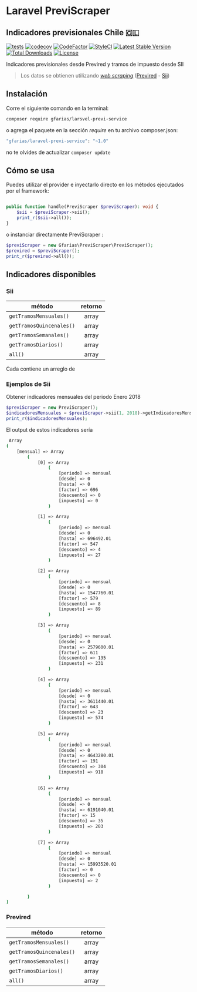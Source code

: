 # Laravel PreviScraper 
## Indicadores previsionales Chile 🇨🇱

[![tests](https://github.com/GuillermoFarias/laravel-previ-scraper/actions/workflows/tests.yml/badge.svg?branch=master)](https://github.com/GuillermoFarias/laravel-previ-scraper/actions/workflows/tests.yml)
[![codecov](https://codecov.io/gh/GuillermoFarias/laravel-previ-scraper/branch/master/graph/badge.svg?token=HVGSSZKQOC)](https://codecov.io/gh/GuillermoFarias/laravel-previ-scraper)
[![CodeFactor](https://www.codefactor.io/repository/github/guillermofarias/laravel-previ-scraper/badge)](https://www.codefactor.io/repository/github/guillermofarias/laravel-previ-scraper)
[![StyleCI](https://github.styleci.io/repos/361124148/shield?branch=master)](https://github.styleci.io/repos/361124148?branch=master)
[![Latest Stable Version](https://poser.pugx.org/gfarias/laravel-previ-scraper/v)](//packagist.org/packages/gfarias/laravel-previ-scraper) 
[![Total Downloads](https://poser.pugx.org/gfarias/laravel-previ-scraper/downloads)](//packagist.org/packages/gfarias/laravel-previ-scraper) 
[![License](https://poser.pugx.org/gfarias/laravel-previ-scraper/license)](//packagist.org/packages/gfarias/laravel-previ-scraper)

Indicadores previsionales desde Previred y tramos de impuesto desde SII

> Los datos se obtienen utilizando *[web scraping](https://es.wikipedia.org/wiki/Web_scraping#:~:text=Web%20scraping%20o%20raspado%20web,un%20navegador%20en%20una%20aplicaci%C3%B3n.)* ([Previred](https://www.previred.com/web/previred/indicadores-previsionales) - [Sii](https://www.sii.cl/valores_y_fechas/impuesto_2da_categoria/impuesto2021.htm))

## Instalación

Corre el siguiente comando en la terminal:

```bash
composer require gfarias/larsvel-previ-service
```

o agrega el paquete en la sección *require* en tu archivo composer.json:

```bash
"gfarias/laravel-previ-service": "~1.0"
```

no te olvides de actualizar ```composer update```

## Cómo se usa

Puedes utilizar el provider e inyectarlo directo en los métodos ejecutados por el framework:

```php

public function handle(PreviScraper $previScraper): void {
    $sii = $previScraper->sii();
    print_r($sii->all());
}
```

o instanciar directamente PreviScraper :

```php
$previScraper = new Gfarias\PreviScraper\PreviScraper();
$previred = $previScraper();
print_r($previred->all());

```


## Indicadores disponibles

### Sii
| método                   | retorno |
|--------------------------|:-------:|
| `getTramosMensuales()`   |  array  |
| `getTramosQuincenales()` |  array  |
| `getTramosSemanales()`   |  array  |
| `getTramosDiarios()`     |  array  |
| `all()`                  |  array  |

Cada contiene un arreglo de
### Ejemplos de Sii

Obtener indicadores mensuales del periodo Enero 2018

```php
$previScraper = new PreviScraper();
$indicadoresMensuales = $previScraper->sii(1, 2018)->getIndicadoresMensuales();
print_r($indicadoresMensuales);
```

El output de estos indicadores sería

```bash
 Array
(
    [mensual] => Array
        (
            [0] => Array
                (
                    [periodo] => mensual
                    [desde] => 0
                    [hasta] => 0
                    [factor] => 696
                    [descuento] => 0
                    [impuesto] => 0
                )

            [1] => Array
                (
                    [periodo] => mensual
                    [desde] => 0
                    [hasta] => 696492.01
                    [factor] => 547
                    [descuento] => 4
                    [impuesto] => 27
                )

            [2] => Array
                (
                    [periodo] => mensual
                    [desde] => 0
                    [hasta] => 1547760.01
                    [factor] => 579
                    [descuento] => 8
                    [impuesto] => 89
                )

            [3] => Array
                (
                    [periodo] => mensual
                    [desde] => 0
                    [hasta] => 2579600.01
                    [factor] => 611
                    [descuento] => 135
                    [impuesto] => 231
                )

            [4] => Array
                (
                    [periodo] => mensual
                    [desde] => 0
                    [hasta] => 3611440.01
                    [factor] => 643
                    [descuento] => 23
                    [impuesto] => 574
                )

            [5] => Array
                (
                    [periodo] => mensual
                    [desde] => 0
                    [hasta] => 4643280.01
                    [factor] => 191
                    [descuento] => 304
                    [impuesto] => 918
                )

            [6] => Array
                (
                    [periodo] => mensual
                    [desde] => 0
                    [hasta] => 6191040.01
                    [factor] => 15
                    [descuento] => 35
                    [impuesto] => 203
                )

            [7] => Array
                (
                    [periodo] => mensual
                    [desde] => 0
                    [hasta] => 15993520.01
                    [factor] => 0
                    [descuento] => 0
                    [impuesto] => 2
                )

        )
)
```


### Previred
| método                   | retorno |
|--------------------------|:-------:|
| `getTramosMensuales()`   |  array  |
| `getTramosQuincenales()` |  array  |
| `getTramosSemanales()`   |  array  |
| `getTramosDiarios()`     |  array  |
| `all()`                  |  array  |


